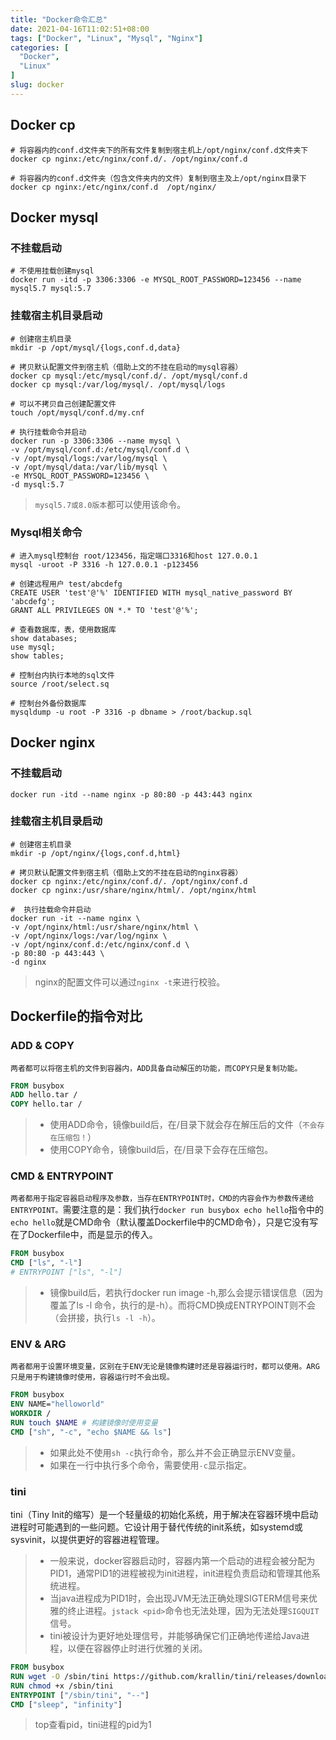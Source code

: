 ```yaml
---
title: "Docker命令汇总"
date: 2021-04-16T11:02:51+08:00
tags: ["Docker", "Linux", "Mysql", "Nginx"]
categories: [
  "Docker",
  "Linux"
]
slug: docker
---
```


## Docker cp

```shell
# 将容器内的conf.d文件夹下的所有文件复制到宿主机上/opt/nginx/conf.d文件夹下
docker cp nginx:/etc/nginx/conf.d/. /opt/nginx/conf.d

# 将容器内的conf.d文件夹（包含文件夹内的文件）复制到宿主及上/opt/nginx目录下
docker cp nginx:/etc/nginx/conf.d  /opt/nginx/
```
<!--more-->

## Docker mysql

### 不挂载启动

```shell
# 不使用挂载创建mysql
docker run -itd -p 3306:3306 -e MYSQL_ROOT_PASSWORD=123456 --name mysql5.7 mysql:5.7
```

### 挂载宿主机目录启动

```shell
# 创建宿主机目录
mkdir -p /opt/mysql/{logs,conf.d,data}

# 拷贝默认配置文件到宿主机（借助上文的不挂在启动的mysql容器）
docker cp mysql:/etc/mysql/conf.d/. /opt/mysql/conf.d
docker cp mysql:/var/log/mysql/. /opt/mysql/logs

# 可以不拷贝自己创建配置文件
touch /opt/mysql/conf.d/my.cnf

# 执行挂载命令并启动
docker run -p 3306:3306 --name mysql \
-v /opt/mysql/conf.d:/etc/mysql/conf.d \
-v /opt/mysql/logs:/var/log/mysql \
-v /opt/mysql/data:/var/lib/mysql \
-e MYSQL_ROOT_PASSWORD=123456 \
-d mysql:5.7
```

> `mysql5.7或8.0版本`都可以使用该命令。

### Mysql相关命令

```shell
# 进入mysql控制台 root/123456，指定端口3316和host 127.0.0.1
mysql -uroot -P 3316 -h 127.0.0.1 -p123456

# 创建远程用户 test/abcdefg
CREATE USER 'test'@'%' IDENTIFIED WITH mysql_native_password BY 'abcdefg';
GRANT ALL PRIVILEGES ON *.* TO 'test'@'%';

# 查看数据库，表，使用数据库
show databases;
use mysql;
show tables;

# 控制台内执行本地的sql文件
source /root/select.sq

# 控制台外备份数据库
mysqldump -u root -P 3316 -p dbname > /root/backup.sql
```

## Docker nginx

### 不挂载启动

```shell
docker run -itd --name nginx -p 80:80 -p 443:443 nginx
```

### 挂载宿主机目录启动

```shell
# 创建宿主机目录
mkdir -p /opt/nginx/{logs,conf.d,html}

# 拷贝默认配置文件到宿主机（借助上文的不挂在启动的nginx容器）
docker cp nginx:/etc/nginx/conf.d/. /opt/nginx/conf.d
docker cp nginx:/usr/share/nginx/html/. /opt/nginx/html

#  执行挂载命令并启动
docker run -it --name nginx \
-v /opt/nginx/html:/usr/share/nginx/html \
-v /opt/nginx/logs:/var/log/nginx \
-v /opt/nginx/conf.d:/etc/nginx/conf.d \
-p 80:80 -p 443:443 \
-d nginx
```

> nginx的配置文件可以通过`nginx -t`来进行校验。



## Dockerfile的指令对比

### ADD & COPY

`两者都可以将宿主机的文件到容器内，ADD具备自动解压的功能，而COPY只是复制功能。`

```dockerfile
FROM busybox
ADD hello.tar /
COPY hello.tar /
```

> - 使用ADD命令，镜像build后，在/目录下就会存在解压后的文件（`不会存在压缩包！`）
> - 使用COPY命令，镜像build后，在/目录下会存在压缩包。

### CMD & ENTRYPOINT

`两者都用于指定容器启动程序及参数，当存在ENTRYPOINT时，CMD的内容会作为参数传递给ENTRYPOINT。`需要注意的是：我们执行`docker run busybox echo hello`指令中的`echo hello`就是CMD命令（默认覆盖Dockerfile中的CMD命令），只是它没有写在了Dockerfile中，而是显示的传入。

```dockerfile
FROM busybox
CMD ["ls", "-l"]
# ENTRYPOINT ["ls", "-l"]
```

> - 镜像build后，若执行docker run image -h,那么会提示错误信息（因为覆盖了ls -l 命令，执行的是-h）。而将CMD换成ENTRYPOINT则不会（会拼接，执行`ls -l -h`）。

### ENV & ARG

`两者都用于设置环境变量，区别在于ENV无论是镜像构建时还是容器运行时，都可以使用。ARG只是用于构建镜像时使用，容器运行时不会出现。`

```dockerfile
FROM busybox
ENV NAME="helloworld"
WORKDIR /
RUN touch $NAME # 构建镜像时使用变量
CMD ["sh", "-c", "echo $NAME && ls"]
```

> - 如果此处不使用`sh -c`执行命令，那么并不会正确显示ENV变量。
> - 如果在一行中执行多个命令，需要使用`-c`显示指定。

### tini
tini（Tiny Init的缩写）是一个轻量级的初始化系统，用于解决在容器环境中启动进程时可能遇到的一些问题。它设计用于替代传统的init系统，如systemd或sysvinit，以提供更好的容器进程管理。
> - 一般来说，docker容器启动时，容器内第一个启动的进程会被分配为PID1，通常PID1的进程被视为init进程，init进程负责启动和管理其他系统进程。
> - 当java进程成为PID1时，会出现JVM无法正确处理SIGTERM信号来优雅的终止进程。`jstack <pid>`命令也无法处理，因为无法处理`SIGQUIT`信号。
> - tini被设计为更好地处理信号，并能够确保它们正确地传递给Java进程，以便在容器停止时进行优雅的关闭。

```dockerfile
FROM busybox
RUN wget -O /sbin/tini https://github.com/krallin/tini/releases/download/v0.19.0/tini-static-amd64
RUN chmod +x /sbin/tini
ENTRYPOINT ["/sbin/tini", "--"]
CMD ["sleep", "infinity"]
```
> top查看pid，tini进程的pid为1